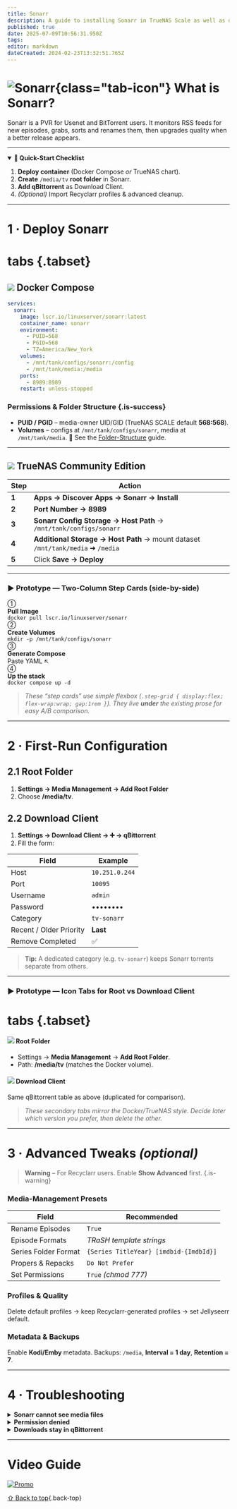```yaml
---
title: Sonarr
description: A guide to installing Sonarr in TrueNAS Scale as well as docker via compose
published: true
date: 2025-07-09T10:56:31.950Z
tags: 
editor: markdown
dateCreated: 2024-02-23T13:32:51.765Z
---
```


# ![Sonarr](/sonarr.png){class="tab-icon"} What is Sonarr?

Sonarr is a PVR for Usenet and BitTorrent users. It monitors RSS feeds for new episodes, grabs, sorts and renames them, then upgrades quality when a better release appears.

---

<details class="quickstart" open>
<summary><strong>🚀 Quick-Start Checklist</strong></summary>

1. **Deploy container** (Docker Compose *or* TrueNAS chart).
2. **Create** `/media/tv` **root folder** in Sonarr.
3. **Add qBittorrent** as Download Client.
4. *(Optional)* Import Recyclarr profiles & advanced cleanup.

</details>

---

# 1 · Deploy Sonarr

# tabs {.tabset}

## <img src="/docker.png" class="tab-icon"> Docker Compose

```yaml
services:
  sonarr:
    image: lscr.io/linuxserver/sonarr:latest
    container_name: sonarr
    environment:
      - PUID=568
      - PGID=568
      - TZ=America/New_York
    volumes:
      - /mnt/tank/configs/sonarr:/config
      - /mnt/tank/media:/media
    ports:
      - 8989:8989
    restart: unless-stopped
```

### Permissions & Folder Structure {.is-success}

* **PUID / PGID** – media-owner UID/GID (TrueNAS SCALE default **568:568**).
* **Volumes** – configs at `/mnt/tank/configs/sonarr`, media at `/mnt/tank/media`.
  📌 See the [Folder-Structure](/Folder-Structure) guide.

---

## <img src="/truenas.png" class="tab-icon"> TrueNAS Community Edition

| Step  | Action                                                                          |
| ----- | ------------------------------------------------------------------------------- |
| **1** | **Apps → Discover Apps → Sonarr → Install**                                     |
| **2** | **Port Number → 8989**                                                          |
| **3** | **Sonarr Config Storage → Host Path** → `/mnt/tank/configs/sonarr`              |
| **4** | **Additional Storage → Host Path** → mount dataset `/mnt/tank/media` ➜ `/media` |
| **5** | Click **Save → Deploy**                                                         |

---

### ▶ Prototype — Two-Column Step Cards (side-by-side)

<div class="step-grid">
  <div class="step-card"><span class="step-num">①</span><br><strong>Pull Image</strong><br><code>docker pull lscr.io/linuxserver/sonarr</code></div>
  <div class="step-card"><span class="step-num">②</span><br><strong>Create Volumes</strong><br><code>mkdir -p /mnt/tank/configs/sonarr</code></div>
  <div class="step-card"><span class="step-num">③</span><br><strong>Generate Compose</strong><br>Paste YAML ↖️</div>
  <div class="step-card"><span class="step-num">④</span><br><strong>Up the stack</strong><br><code>docker compose up -d</code></div>
</div>

> *These “step cards” use simple flexbox (`.step-grid { display:flex; flex-wrap:wrap; gap:1rem }`). They live **under** the existing prose for easy A/B comparison.*

---

# 2 · First-Run Configuration

## 2.1 Root Folder

1. **Settings → Media Management → Add Root Folder**
2. Choose **/media/tv**.

## 2.2 Download Client

1. **Settings → Download Client → ➕ → qBittorrent**
2. Fill the form:

| Field                   | Example        |
| ----------------------- | -------------- |
| Host                    | `10.251.0.244` |
| Port                    | `10095`        |
| Username                | `admin`        |
| Password                | ••••••••       |
| Category                | `tv-sonarr`    |
| Recent / Older Priority | **Last**       |
| Remove Completed        | ✅              |

> **Tip:** A dedicated category (e.g. `tv-sonarr`) keeps Sonarr torrents separate from others.

---

### ▶ Prototype — Icon Tabs for Root vs Download Client

# tabs {.tabset}

#### <img src="/folder-icon.png" class="tab-icon"> Root Folder

* Settings → **Media Management** → **Add Root Folder**.
* Path: **/media/tv** (matches the Docker volume).

#### <img src="/qbittorrent.png" class="tab-icon"> Download Client

Same qBittorrent table as above (duplicated for comparison).

> *These secondary tabs mirror the Docker/TrueNAS style. Decide later which version you prefer, then delete the other.*

---

# 3 · Advanced Tweaks *(optional)*

> **Warning** – For Recyclarr users. Enable **Show Advanced** first. {.is-warning}

### Media-Management Presets

| Field                | Recommended                            |
| -------------------- | -------------------------------------- |
| Rename Episodes      | `True`                                 |
| Episode Formats      | *TRaSH template strings*               |
| Series Folder Format | `{Series TitleYear} [imdbid-{ImdbId}]` |
| Propers & Repacks    | `Do Not Prefer`                        |
| Set Permissions      | `True` *(chmod 777)*                   |

### Profiles & Quality

Delete default profiles → keep Recyclarr-generated profiles → set Jellyseerr default.

### Metadata & Backups

Enable **Kodi/Emby** metadata. Backups: `/media`, **Interval = 1 day**, **Retention = 7**.

---

# 4 · Troubleshooting

<details><summary><strong>Sonarr cannot see media files</strong></summary>

```bash
ls -lah /mnt/tank/media/tv
chown -R 568:568 /mnt/tank/media/tv
```

</details>

<details><summary><strong>Permission denied</strong></summary>

```bash
chmod -R 770 /mnt/tank/media/tv
```

</details>

<details><summary><strong>Downloads stay in qBittorrent</strong></summary>

* Verify **Download Client Path Mapping** matches container paths.
* Confirm Sonarr can access the completed-downloads directory.

</details>

---

# Video Guide

[![Promo](/2025-03-24-advanced-media-management-with-s-promo-card.png)](https://www.patreon.com/posts/advanced-media-124639393)

[⇧ Back to top](#what-is-sonarr){.back-top}
